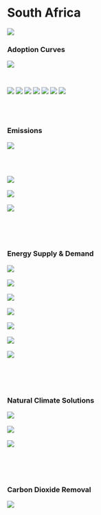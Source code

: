 # South Africa

![](../region%20maps/SAFR.png)

### Adoption Curves

![](../podi/data/figs/scurves-SAFR)

<br/>

![](./podi/data/figs/scurves_ind-Grid-SAFR)
![](./podi/data/figs/scurves_ind-Transport-SAFR)
![](./podi/data/figs/scurves_ind-Buildings-SAFR)
![](./podi/data/figs/scurves_ind-Industry-SAFR)
![](./podi/data/figs/scurves_ind-RegenerativeAgriculture-SAFR)
![](./podi/data/figs/scurves_ind-Forests&Wetlands-SAFR)
![](./podi/data/figs/scurves_ind-CarbonDioxideRemoval-SAFR)

<br/><br/>

### Emissions

![](./podi/data/figs/mitigationwedges-SAFR)

<br/><br/>

![](./podi/data/figs/emissions-ffi_emissions-SAFR)<br/><br/>
![](./podi/data/figs/emissions-CH4_emissions-SAFR)<br/><br/>
![](./podi/data/figs/emissions-N2O_emissions-SAFR)<br/><br/>

<br/><br/>

### Energy Supply & Demand

![](./podi/data/figs/energydemand_pathway-SAFR)<br/><br/>
![](./podi/data/figs/energysupply_pathway-SAFR)<br/><br/>
![](./podi/data/figs/electricity_pathway-SAFR)<br/><br/>
![](./podi/data/figs/elecbysector_pathway-SAFR)<br/><br/>
![](./podi/data/figs/buildings_pathway-SAFR)<br/><br/>
![](./podi/data/figs/industry_pathway-SAFR)<br/><br/>
![](./podi/data/figs/transport_pathway-SAFR)<br/><br/>

<br/><br/>

### Natural Climate Solutions

![](./podi/data/figs/ra_pathway-SAFR)<br/><br/>
![](./podi/data/figs/fw_pathway-SAFR)<br/><br/>
![](./podi/data/figs/afolu_pathway-SAFR)<br/><br/>

<br/><br/>

### Carbon Dioxide Removal

![](./podi/data/figs/cdr_pathway-SAFR)<br/><br/>

